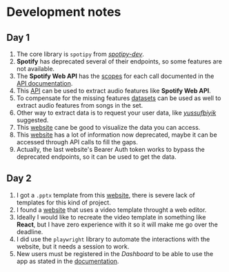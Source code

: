 # Development notes 
## Day 1
1. The core library is `spotipy` from *[spotipy-dev](https://github.com/spotipy-dev/spotipy?tab=readme-ov-file)*.
2. **Spotify** has deprecated several of their endpoints, so some features are not available.
3. The **Spotify Web API** has the [scopes](https://developer.spotify.com/documentation/web-api/concepts/scopes) for each call documented in the [API documentation](https://developer.spotify.com/documentation/web-api/reference/get-current-users-profile).
4. This [API](https://reccobeats.com/docs/apis/extract-audio-features) can be used to extract audio features like **Spotify Web API**.
5. To compensate for the missing features [datasets](https://www.kaggle.com/search?q=spotify+features+in%3Adatasets+sortBy%3Adate) can be used as well to extract audio features from songs in the set.
6. Other way to extract data is to request your user data, like *[yussufbiyik](https://github.com/yussufbiyik/how-much-time-you-spent-listening-music-on-spotify?tab=readme-ov-file)* suggested.
7. This [website](https://www.statsforspotify.com/track/recent) cane be good to visualize the data you can access.
8. This [website](http://organizeyourmusic.playlistmachinery.com) has a lot of information now deprecated, maybe it can be accessed through API calls to fill the gaps.
9. Actually, the last website's Bearer Auth token works to bypass the deprecated endpoints, so it can be used to get the data.
## Day 2
1. I got a `.pptx` template from this [website](https://ditchthattextbook.com/spotify-wrapped/), there is severe lack of templates for this kind of project.
2. I found a [website](https://www.spotifyunhinged.com) that uses a video template throught a web editor.
3. Ideally I would like to recreate the video template in something like **React**, but I have zero experience with it so it will make me go over the deadline.
4. I did use the `playwright` library to automate the interactions with the website, but it needs a session to work.
5. New users must be registered in the _Dashboard_ to be able to use the app as stated in the [documentation](https://developer.spotify.com/documentation/web-api/concepts/quota-modes).